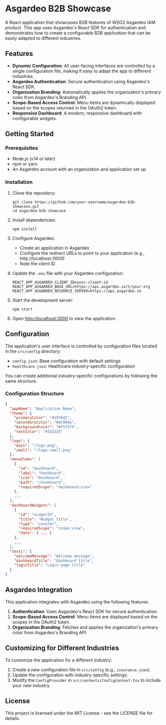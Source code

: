 # Asgardeo B2B Showcase

A React application that showcases B2B features of WSO2 Asgardeo IAM product. This app uses Asgardeo's React SDK for authentication and demonstrates how to create a configurable B2B application that can be easily adapted to different industries.

## Features

- **Dynamic Configuration**: All user-facing interfaces are controlled by a single configuration file, making it easy to adapt the app to different industries.
- **Asgardeo Authentication**: Secure authentication using Asgardeo's React SDK.
- **Organization Branding**: Automatically applies the organization's primary color from Asgardeo's Branding API.
- **Scope-Based Access Control**: Menu items are dynamically displayed based on the scopes returned in the OAuth2 token.
- **Responsive Dashboard**: A modern, responsive dashboard with configurable widgets.

## Getting Started

### Prerequisites

- Node.js (v14 or later)
- npm or yarn
- An Asgardeo account with an organization and application set up

### Installation

1. Clone the repository:
   ```
   git clone https://github.com/your-username/asgardeo-b2b-showcase.git
   cd asgardeo-b2b-showcase
   ```

2. Install dependencies:
   ```
   npm install
   ```

3. Configure Asgardeo:
   - Create an application in Asgardeo
   - Configure the redirect URLs to point to your application (e.g., http://localhost:3000)
   - Note the client ID

4. Update the `.env` file with your Asgardeo configuration:
   ```
   REACT_APP_ASGARDEO_CLIENT_ID=your-client-id
   REACT_APP_ASGARDEO_BASE_URL=https://api.asgardeo.io/t/your-org
   REACT_APP_ASGARDEO_RESOURCE_SERVER=https://api.asgardeo.io
   ```

5. Start the development server:
   ```
   npm start
   ```

6. Open [http://localhost:3000](http://localhost:3000) to view the application.

## Configuration

The application's user interface is controlled by configuration files located in the `src/config` directory:

- `config.json`: Base configuration with default settings
- `healthcare.json`: Healthcare industry-specific configuration

You can create additional industry-specific configurations by following the same structure.

### Configuration Structure

```json
{
  "appName": "Application Name",
  "theme": {
    "primaryColor": "#1976d2",
    "secondaryColor": "#dc004e",
    "backgroundColor": "#f5f5f5",
    "textColor": "#333333"
  },
  "logo": {
    "main": "/logo.png",
    "small": "/logo-small.png"
  },
  "menuItems": [
    {
      "id": "dashboard",
      "label": "Dashboard",
      "icon": "Dashboard",
      "path": "/dashboard",
      "requiredScope": "dashboard:view"
    },
    ...
  ],
  "dashboardWidgets": [
    {
      "id": "widgetId",
      "title": "Widget Title",
      "type": "counter",
      "requiredScope": "scope:view",
      "data": { ... }
    },
    ...
  ],
  "texts": {
    "welcomeMessage": "Welcome message",
    "dashboardTitle": "Dashboard title",
    "loginTitle": "Login page title"
  }
}
```

## Asgardeo Integration

This application integrates with Asgardeo using the following features:

1. **Authentication**: Uses Asgardeo's React SDK for secure authentication.
2. **Scope-Based Access Control**: Menu items are displayed based on the scopes in the OAuth2 token.
3. **Organization Branding**: Fetches and applies the organization's primary color from Asgardeo's Branding API.

## Customizing for Different Industries

To customize the application for a different industry:

1. Create a new configuration file in `src/config` (e.g., `insurance.json`).
2. Update the configuration with industry-specific settings.
3. Modify the `ConfigProvider` in `src/contexts/ConfigContext.tsx` to include your new industry.

## License

This project is licensed under the MIT License - see the LICENSE file for details.

